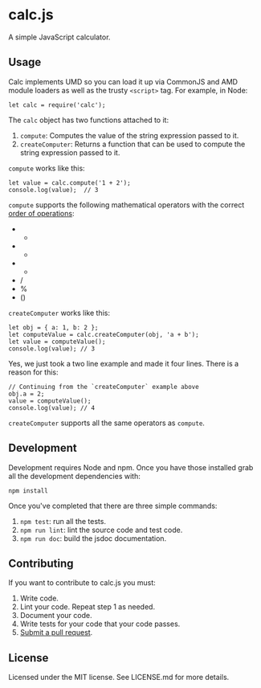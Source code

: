 # calc.js

A simple JavaScript calculator.

## Usage

Calc implements UMD so you can load it up via CommonJS and AMD module loaders as well as the trusty `<script>` tag. For example, in Node:

    let calc = require('calc');

The `calc` object has two functions attached to it:

1. `compute`: Computes the value of the string expression passed to it.
2. `createComputer`: Returns a function that can be used to compute the string expression passed to it.

`compute` works like this:

    let value = calc.compute('1 + 2');
    console.log(value);  // 3

`compute` supports the following mathematical operators with the correct [order of operations](https://en.wikipedia.org/wiki/Order_of_operations):

- +
- -
- *
- /
- %
- ()

`createComputer` works like this:

    let obj = { a: 1, b: 2 };
    let computeValue = calc.createComputer(obj, 'a + b');
    let value = computeValue();
    console.log(value); // 3

Yes, we just took a two line example and made it four lines. There is a reason for this:

    // Continuing from the `createComputer` example above
    obj.a = 2;
    value = computeValue();
    console.log(value); // 4

`createComputer` supports all the same operators as `compute`.

## Development

Development requires Node and npm. Once you have those installed grab all the development dependencies with:

    npm install

Once you've completed that there are three simple commands:

1. `npm test`: run all the tests.
2. `npm run lint`: lint the source code and test code.
3. `npm run doc`: build the jsdoc documentation.

## Contributing

If you want to contribute to calc.js you must:

1. Write code.
2. Lint your code. Repeat step 1 as needed.
3. Document your code.
4. Write tests for your code that your code passes.
5. [Submit a pull request](https://github.com/NoobsArePeople2/calc.js/compare).

## License

Licensed under the MIT license. See LICENSE.md for more details.